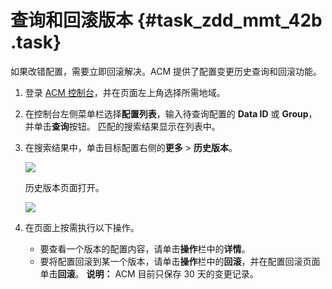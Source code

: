 # 查询和回滚版本 {#task_zdd_mmt_42b .task}

如果改错配置，需要立即回滚解决。ACM 提供了配置变更历史查询和回滚功能。

1.  登录 [ACM 控制台](https://acm.console.alibabacloud.com/)，并在页面左上角选择所需地域。 
2.  在控制台左侧菜单栏选择**配置列表**，输入待查询配置的 **Data ID** 或 **Group**，并单击**查询**按钮。 匹配的搜索结果显示在列表中。
3.  在搜索结果中，单击目标配置右侧的**更多** \> **历史版本**。 

    ![](http://aliware-images.oss-cn-hangzhou.aliyuncs.com/acms/bt_historical_versions.png)

     历史版本页面打开。

    ![](http://aliware-images.oss-cn-hangzhou.aliyuncs.com/acms/bt_roll_back.png)

4.  在页面上按需执行以下操作。 

    -   要查看一个版本的配置内容，请单击**操作**栏中的**详情**。
    -   要将配置回滚到某一个版本，请单击**操作**栏中的**回滚**，并在配置回滚页面单击**回滚**。
    **说明：** ACM 目前只保存 30 天的变更记录。


